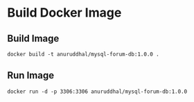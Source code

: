 # Build Docker Image

## Build Image
```
docker build -t anuruddhal/mysql-forum-db:1.0.0 .
```


## Run Image
```
docker run -d -p 3306:3306 anuruddhal/mysql-forum-db:1.0.0 
```